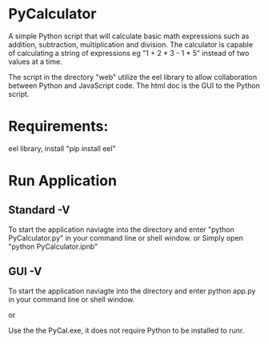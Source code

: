 # PyCalculator
A simple Python script that will calculate basic math expressions such as addition, subtraction, multiplication and division. The calculator is capable of calculating a string of expressions eg "1 + 2 * 3 - 1 * 5" instead of two values at a time.

The script in the directory "web" utilize the eel library to allow collaboration between Python and JavaScript code. The html doc is the GUI to the Python script.


# Requirements:
eel library, install "pip install eel"


# Run Application
Standard -V
-----------
To start the application naviagte into the directory and enter "python PyCalculator.py" in your command line or shell window.
or
Simply open "python PyCalculator.ipnb"

GUI -V
------
To start the application naviagte into the directory and enter python app.py in your command line or shell window.

or

Use the the PyCal.exe, it does not require Python to be installed to runr.
